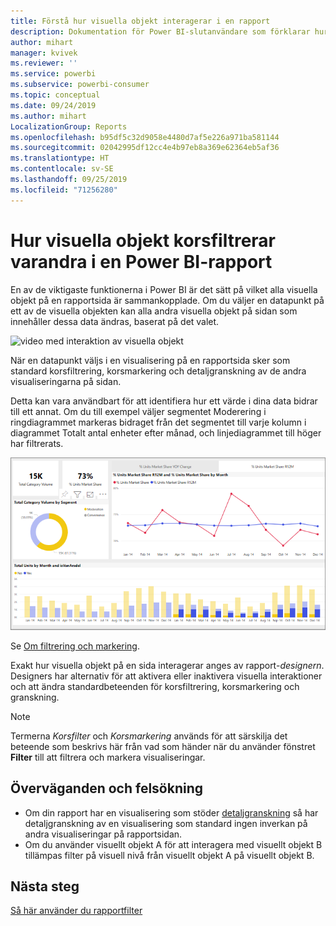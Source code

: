 ```yaml
---
title: Förstå hur visuella objekt interagerar i en rapport
description: Dokumentation för Power BI-slutanvändare som förklarar hur visuella objekt interagerar på en rapportsida.
author: mihart
manager: kvivek
ms.reviewer: ''
ms.service: powerbi
ms.subservice: powerbi-consumer
ms.topic: conceptual
ms.date: 09/24/2019
ms.author: mihart
LocalizationGroup: Reports
ms.openlocfilehash: b95df5c32d9058e4480d7af5e226a971ba581144
ms.sourcegitcommit: 02042995df12cc4e4b97eb8a369e62364eb5af36
ms.translationtype: HT
ms.contentlocale: sv-SE
ms.lasthandoff: 09/25/2019
ms.locfileid: "71256280"
---
```

# <a name="how-visuals-cross-filter-each-other-in-a-power-bi-report"></a>Hur visuella objekt korsfiltrerar varandra i en Power BI-rapport
En av de viktigaste funktionerna i Power BI är det sätt på vilket alla visuella objekt på en rapportsida är sammankopplade. Om du väljer en datapunkt på ett av de visuella objekten kan alla andra visuella objekt på sidan som innehåller dessa data ändras, baserat på det valet. 

![video med interaktion av visuella objekt](media/end-user-interactions/interactions.gif)

När en datapunkt väljs i en visualisering på en rapportsida sker som standard korsfiltrering, korsmarkering och detaljgranskning av de andra visualiseringarna på sidan. 

Detta kan vara användbart för att identifiera hur ett värde i dina data bidrar till ett annat. Om du till exempel väljer segmentet Moderering i ringdiagrammet markeras bidraget från det segmentet till varje kolumn i diagrammet Totalt antal enheter efter månad, och linjediagrammet till höger har filtrerats.

![bild med interaktion av visuella objekt](media/end-user-interactions/power-bi-interactions.png)

Se [Om filtrering och markering](../power-bi-reports-filters-and-highlighting.md). 

Exakt hur visuella objekt på en sida interagerar anges av rapport-*designern*. Designers har alternativ för att aktivera eller inaktivera visuella interaktioner och att ändra standardbeteenden för korsfiltrering, korsmarkering och granskning. 
  
> [!NOTE]
> Termerna *Korsfilter* och *Korsmarkering* används för att särskilja det beteende som beskrivs här från vad som händer när du använder fönstret **Filter** till att filtrera och markera visualiseringar.  

## <a name="considerations-and-troubleshooting"></a>Överväganden och felsökning
- Om din rapport har en visualisering som stöder [detaljgranskning](../power-bi-visualization-drill-down.md) så har detaljgranskning av en visualisering som standard ingen inverkan på andra visualiseringar på rapportsidan.     
- Om du använder visuellt objekt A för att interagera med visuellt objekt B tillämpas filter på visuell nivå från visuellt objekt A på visuellt objekt B.

## <a name="next-steps"></a>Nästa steg
[Så här använder du rapportfilter](../power-bi-how-to-report-filter.md)
